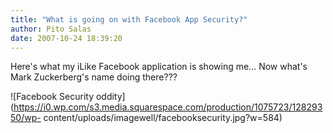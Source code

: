 ```yaml
---
title: "What is going on with Facebook App Security?"
author: Pito Salas
date: 2007-10-24 18:39:20
---
```



Here's what my iLike Facebook application is showing me… Now what's Mark
Zuckerberg's name doing there???

![Facebook Security
oddity](https://i0.wp.com/s3.media.squarespace.com/production/1075723/12829350/wp-
content/uploads/imagewell/facebooksecurity.jpg?w=584)


